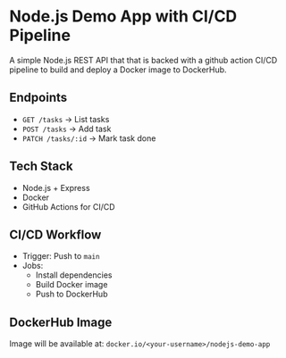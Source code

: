 # Node.js Demo App with CI/CD Pipeline

A simple Node.js REST API that that is backed with a github action CI/CD pipeline to build and deploy a Docker image to DockerHub.

## Endpoints
- `GET /tasks` → List tasks
- `POST /tasks` → Add task
- `PATCH /tasks/:id` → Mark task done

## Tech Stack
- Node.js + Express
- Docker
- GitHub Actions for CI/CD

## CI/CD Workflow
- Trigger: Push to `main`
- Jobs:
  - Install dependencies
  - Build Docker image
  - Push to DockerHub

## DockerHub Image
Image will be available at:
`docker.io/<your-username>/nodejs-demo-app`


